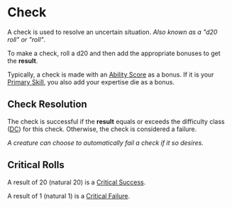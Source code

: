# Check

A check is used to resolve an uncertain situation. *Also known as a "d20 roll" or "roll"*.

To make a check, roll a d20 and then add the appropriate bonuses to get the **result**.

Typically, a check is made with an [Ability Score](../../Player%20Characters/The%20Ability%20Scores/Ability%20Scores.md) as a bonus. If it is your [Primary Skill](../../Player%20Characters/Backgrounds/Primary%20Skill.md), you also add your expertise die as a bonus.

## Check Resolution

The check is successful if the **result** equals or exceeds the difficulty class ([DC](DC.md)) for this check. Otherwise, the check is considered a failure.

*A creature can choose to automatically fail a check if it so desires.*

## Critical Rolls

A result of 20 (natural 20) is a [Critical Success](../Die%20Rolling%20Mechanics/Critical%20Success.md).

A result of 1 (natural 1) is a [Critical Failure](../Die%20Rolling%20Mechanics/Critical%20Failure.md).
